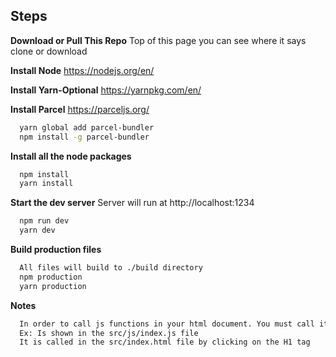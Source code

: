 ## Steps

**Download or Pull This Repo**
Top of this page you can see where it says clone or download

**Install Node**
https://nodejs.org/en/

**Install Yarn-Optional**
https://yarnpkg.com/en/

**Install Parcel**
https://parceljs.org/

```bash
  yarn global add parcel-bundler
  npm install -g parcel-bundler
```

**Install all the node packages**

```bash
  npm install
  yarn install
```

**Start the dev server**
Server will run at http://localhost:1234

```bash
  npm run dev
  yarn dev
```

**Build production files**

```bash
  All files will build to ./build directory
  npm production
  yarn production
```

**Notes**

```bash
  In order to call js functions in your html document. You must call it via  index.function
  Ex: Is shown in the src/js/index.js file
  It is called in the src/index.html file by clicking on the H1 tag
```
